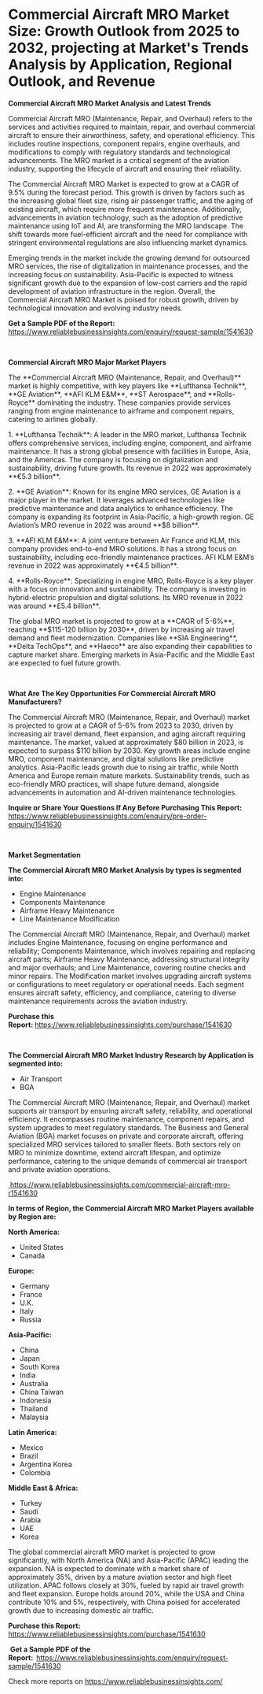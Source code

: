 <p><h1>Commercial Aircraft MRO Market Size: Growth Outlook from 2025 to 2032, projecting at Market's Trends Analysis by Application, Regional Outlook, and Revenue</h1></p><p><strong>Commercial Aircraft MRO Market Analysis and Latest Trends</strong></p>
<p><p>Commercial Aircraft MRO (Maintenance, Repair, and Overhaul) refers to the services and activities required to maintain, repair, and overhaul commercial aircraft to ensure their airworthiness, safety, and operational efficiency. This includes routine inspections, component repairs, engine overhauls, and modifications to comply with regulatory standards and technological advancements. The MRO market is a critical segment of the aviation industry, supporting the lifecycle of aircraft and ensuring their reliability.</p><p>The Commercial Aircraft MRO Market is expected to grow at a CAGR of 9.5% during the forecast period. This growth is driven by factors such as the increasing global fleet size, rising air passenger traffic, and the aging of existing aircraft, which require more frequent maintenance. Additionally, advancements in aviation technology, such as the adoption of predictive maintenance using IoT and AI, are transforming the MRO landscape. The shift towards more fuel-efficient aircraft and the need for compliance with stringent environmental regulations are also influencing market dynamics.</p><p>Emerging trends in the market include the growing demand for outsourced MRO services, the rise of digitalization in maintenance processes, and the increasing focus on sustainability. Asia-Pacific is expected to witness significant growth due to the expansion of low-cost carriers and the rapid development of aviation infrastructure in the region. Overall, the Commercial Aircraft MRO Market is poised for robust growth, driven by technological innovation and evolving industry needs.</p></p>
<p><strong>Get a Sample PDF of the Report:&nbsp;</strong> <a href="https://www.reliablebusinessinsights.com/enquiry/request-sample/1541630?utm_campaign=96&utm_medium=2&utm_source=Github&utm_content=ia&utm_term=22012025&utm_id=commercial-aircraft-mro">https://www.reliablebusinessinsights.com/enquiry/request-sample/1541630</a></p>
<p>&nbsp;</p>
<p><strong>Commercial Aircraft MRO Major Market Players</strong></p>
<p><p>The **Commercial Aircraft MRO (Maintenance, Repair, and Overhaul)** market is highly competitive, with key players like **Lufthansa Technik**, **GE Aviation**, **AFI KLM E&M**, **ST Aerospace**, and **Rolls-Royce** dominating the industry. These companies provide services ranging from engine maintenance to airframe and component repairs, catering to airlines globally.</p><p>1. **Lufthansa Technik**: A leader in the MRO market, Lufthansa Technik offers comprehensive services, including engine, component, and airframe maintenance. It has a strong global presence with facilities in Europe, Asia, and the Americas. The company is focusing on digitalization and sustainability, driving future growth. Its revenue in 2022 was approximately **€5.3 billion**.</p><p>2. **GE Aviation**: Known for its engine MRO services, GE Aviation is a major player in the market. It leverages advanced technologies like predictive maintenance and data analytics to enhance efficiency. The company is expanding its footprint in Asia-Pacific, a high-growth region. GE Aviation’s MRO revenue in 2022 was around **$8 billion**.</p><p>3. **AFI KLM E&M**: A joint venture between Air France and KLM, this company provides end-to-end MRO solutions. It has a strong focus on sustainability, including eco-friendly maintenance practices. AFI KLM E&M’s revenue in 2022 was approximately **€4.5 billion**.</p><p>4. **Rolls-Royce**: Specializing in engine MRO, Rolls-Royce is a key player with a focus on innovation and sustainability. The company is investing in hybrid-electric propulsion and digital solutions. Its MRO revenue in 2022 was around **£5.4 billion**.</p><p>The global MRO market is projected to grow at a **CAGR of 5-6%**, reaching **$115-120 billion by 2030**, driven by increasing air travel demand and fleet modernization. Companies like **SIA Engineering**, **Delta TechOps**, and **Haeco** are also expanding their capabilities to capture market share. Emerging markets in Asia-Pacific and the Middle East are expected to fuel future growth.</p></p>
<p>&nbsp;</p>
<p><strong>What Are The Key Opportunities For Commercial Aircraft MRO Manufacturers?</strong></p>
<p><p>The Commercial Aircraft MRO (Maintenance, Repair, and Overhaul) market is projected to grow at a CAGR of 5-6% from 2023 to 2030, driven by increasing air travel demand, fleet expansion, and aging aircraft requiring maintenance. The market, valued at approximately $80 billion in 2023, is expected to surpass $110 billion by 2030. Key growth areas include engine MRO, component maintenance, and digital solutions like predictive analytics. Asia-Pacific leads growth due to rising air traffic, while North America and Europe remain mature markets. Sustainability trends, such as eco-friendly MRO practices, will shape future demand, alongside advancements in automation and AI-driven maintenance technologies.</p></p>
<p><strong>Inquire or Share Your Questions If Any Before Purchasing This Report:</strong> <a href="https://www.reliablebusinessinsights.com/enquiry/pre-order-enquiry/1541630?utm_campaign=96&utm_medium=2&utm_source=Github&utm_content=ia&utm_term=22012025&utm_id=commercial-aircraft-mro">https://www.reliablebusinessinsights.com/enquiry/pre-order-enquiry/1541630</a></p>
<p>&nbsp;</p>
<p><strong>Market Segmentation</strong></p>
<p><strong>The Commercial Aircraft MRO Market Analysis by types is segmented into:</strong></p>
<p><ul><li>Engine Maintenance</li><li>Components Maintenance</li><li>Airframe Heavy Maintenance</li><li>Line Maintenance Modification</li></ul></p>
<p><p>The Commercial Aircraft MRO (Maintenance, Repair, and Overhaul) market includes Engine Maintenance, focusing on engine performance and reliability; Components Maintenance, which involves repairing and replacing aircraft parts; Airframe Heavy Maintenance, addressing structural integrity and major overhauls; and Line Maintenance, covering routine checks and minor repairs. The Modification market involves upgrading aircraft systems or configurations to meet regulatory or operational needs. Each segment ensures aircraft safety, efficiency, and compliance, catering to diverse maintenance requirements across the aviation industry.</p></p>
<p><strong>Purchase this Report:&nbsp;</strong><a href="https://www.reliablebusinessinsights.com/purchase/1541630?utm_campaign=96&utm_medium=2&utm_source=Github&utm_content=ia&utm_term=22012025&utm_id=commercial-aircraft-mro">https://www.reliablebusinessinsights.com/purchase/1541630</a></p>
<p>&nbsp;</p>
<p><strong>The Commercial Aircraft MRO Market Industry Research by Application is segmented into:</strong></p>
<p><ul><li>Air Transport</li><li>BGA</li></ul></p>
<p><p>The Commercial Aircraft MRO (Maintenance, Repair, and Overhaul) market supports air transport by ensuring aircraft safety, reliability, and operational efficiency. It encompasses routine maintenance, component repairs, and system upgrades to meet regulatory standards. The Business and General Aviation (BGA) market focuses on private and corporate aircraft, offering specialized MRO services tailored to smaller fleets. Both sectors rely on MRO to minimize downtime, extend aircraft lifespan, and optimize performance, catering to the unique demands of commercial air transport and private aviation operations.</p></p>
<p><a href="https://www.reliablebusinessinsights.com/commercial-aircraft-mro-r1541630?utm_campaign=96&utm_medium=2&utm_source=Github&utm_content=ia&utm_term=22012025&utm_id=commercial-aircraft-mro">&nbsp;https://www.reliablebusinessinsights.com/commercial-aircraft-mro-r1541630</a></p>
<p><strong>In terms of Region, the Commercial Aircraft MRO Market Players available by Region are:</strong></p>
<p>
    <p> <strong> North America: </strong>
        <ul>
            <li>United States</li>
            <li>Canada</li>
        </ul>
        </p> 
    <p> <strong> Europe: </strong>
        <ul>
            <li>Germany</li>
            <li>France</li>
            <li>U.K.</li>
            <li>Italy</li>
            <li>Russia</li>
        </ul>
        </p> 
    <p> <strong> Asia-Pacific: </strong>
        <ul>
            <li>China</li>
            <li>Japan</li>
            <li>South Korea</li>
            <li>India</li>
            <li>Australia</li>
            <li>China Taiwan</li>
            <li>Indonesia</li>
            <li>Thailand</li>
            <li>Malaysia</li>
        </ul>
        </p> 
    <p> <strong> Latin America: </strong>
        <ul>
            <li>Mexico</li>
            <li>Brazil</li>
            <li>Argentina Korea</li>
            <li>Colombia</li>
        </ul>
        </p> 
    <p> <strong> Middle East & Africa: </strong>
        <ul>
            <li>Turkey</li>
            <li>Saudi</li>
            <li>Arabia</li>
            <li>UAE</li>
            <li>Korea</li>
        </ul>
    </p>
    </p>
<p><p>The global commercial aircraft MRO market is projected to grow significantly, with North America (NA) and Asia-Pacific (APAC) leading the expansion. NA is expected to dominate with a market share of approximately 35%, driven by a mature aviation sector and high fleet utilization. APAC follows closely at 30%, fueled by rapid air travel growth and fleet expansion. Europe holds around 20%, while the USA and China contribute 10% and 5%, respectively, with China poised for accelerated growth due to increasing domestic air traffic.</p></p>
<p><strong>Purchase this Report: </strong><a href="https://www.reliablebusinessinsights.com/purchase/1541630?utm_campaign=96&utm_medium=2&utm_source=Github&utm_content=ia&utm_term=22012025&utm_id=commercial-aircraft-mro">https://www.reliablebusinessinsights.com/purchase/1541630</a></p>
<p>&nbsp;<strong>Get a Sample PDF of the Report:&nbsp;&nbsp;</strong><a href="https://www.reliablebusinessinsights.com/enquiry/request-sample/1541630?utm_campaign=96&utm_medium=2&utm_source=Github&utm_content=ia&utm_term=22012025&utm_id=commercial-aircraft-mro">https://www.reliablebusinessinsights.com/enquiry/request-sample/1541630</a></p>
<p><strong></strong></p>
<p>Check more reports on <a href="https://www.reliablebusinessinsights.com/?utm_campaign=96&utm_medium=2&utm_source=Github&utm_content=ia&utm_term=22012025&utm_id=commercial-aircraft-mro">https://www.reliablebusinessinsights.com/</a></p>